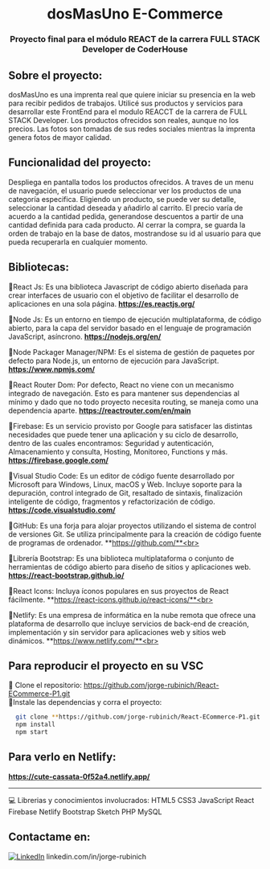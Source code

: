 <h1 align="center">dosMasUno  E-Commerce</h1>
<h3 align="center">Proyecto final para el módulo REACT de la carrera FULL STACK Developer de CoderHouse</h3>

##  Sobre el proyecto:
dosMasUno es una imprenta real que quiere iniciar su presencia en la web para recibir pedidos de trabajos. Utilicé sus productos y servicios para desarrollar este FrontEnd para el modulo REACCT de la carrera de FULL STACK Developer.
Los productos ofrecidos son reales, aunque no los precios. Las fotos son tomadas de sus redes sociales mientras la imprenta genera fotos de mayor calidad.

##  Funcionalidad del proyecto:
Despliega en pantalla todos los productos ofrecidos.
A traves de un menu de navegación, el usuario puede seleccionar ver los productos de una categoría especifica.
Eligiendo un producto, se puede ver su detalle, seleccionar la cantidad deseada y añadirlo al carrito.
El precio varía de acuerdo a la cantidad pedida, generandose descuentos a partir de una cantidad definida para cada producto.
Al cerrar la compra, se guarda la orden de trabajo en la base de datos, mostrandose su id al usuario para que pueda recuperarla en cualquier momento.

##  Bibliotecas:
🔸React Js: Es una biblioteca Javascript de código abierto diseñada para crear interfaces de usuario con el objetivo de facilitar el desarrollo de aplicaciones en una sola página. **https://es.reactjs.org/** <br>

🔸Node Js: Es un entorno en tiempo de ejecución multiplataforma, de código abierto, para la capa del servidor basado en el lenguaje de programación JavaScript, asíncrono. **https://nodejs.org/en/** <br>

🔸Node Packager Manager/NPM: Es el sistema de gestión de paquetes por defecto para Node.js, un entorno de ejecución para JavaScript. **https://www.npmjs.com/** <br>

🔸React Router Dom: Por defecto, React no viene con un mecanismo integrado de navegación. Esto es para mantener sus dependencias al mínimo y dado que no todo proyecto necesita routing, se maneja como una dependencia aparte. **https://reactrouter.com/en/main** <br>

🔸Firebase: Es un servicio provisto por Google para satisfacer las distintas necesidades que puede tener una aplicación y su ciclo de desarrollo, dentro de las cuales encontramos: Seguridad y autenticación, Almacenamiento y consulta, Hosting, Monitoreo, Functions y más. **https://firebase.google.com/** <br>

🔸Visual Studio Code: Es un editor de código fuente desarrollado por Microsoft para Windows, Linux, macOS y Web. Incluye soporte para la depuración, control integrado de Git, resaltado de sintaxis, finalización inteligente de código, fragmentos y refactorización de código. **https://code.visualstudio.com/** <br>

🔸GitHub: Es una forja para alojar proyectos utilizando el sistema de control de versiones Git. Se utiliza principalmente para la creación de código fuente de programas de ordenador. **https://github.com/**<br>

🔸Librería Bootstrap: Es una biblioteca multiplataforma o conjunto de herramientas de código abierto para diseño de sitios y aplicaciones web. **https://react-bootstrap.github.io/** <br>

🔸React Icons: Incluya íconos populares en sus proyectos de React fácilmente. **https://react-icons.github.io/react-icons/**<br> 

🔸Netlify: Es una empresa de informática en la nube remota que ofrece una plataforma de desarrollo que incluye servicios de back-end de creación, implementación y sin servidor para aplicaciones web y sitios web dinámicos. **https://www.netlify.com/**<br> 

## Para reproducir el proyecto en su VSC
🔸 Clone el repositorio: https://github.com/jorge-rubinich/React-ECommerce-P1.git <br>
🔸Instale las dependencias y corra el proyecto: 
```bash
  git clone **https://github.com/jorge-rubinich/React-ECommerce-P1.git
  npm install
  npm start
```
## Para verlo en  Netlify:
**https://cute-cassata-0f52a4.netlify.app/**

---

💻 Librerias y conocimientos involucrados:
HTML5 CSS3 JavaScript React Firebase Netlify Bootstrap Sketch PHP MySQL 


## Contactame en:

[![LinkedIn](https://img.shields.io/badge/LinkedIn-%230077B5.svg?logo=linkedin&logoColor=white)](linkedin.com/in/jorge-rubinich) linkedin.com/in/jorge-rubinich

<br>



